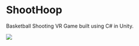 # ShootHoop
Basketball Shooting VR Game built using C# in Unity. 

![](https://media.giphy.com/media/l4Jzg9os28mA1LTLG/source.gif)
